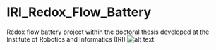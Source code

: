 # IRI_Redox_Flow_Battery
Redox flow battery project within the doctoral thesis developed at the Institute of Robotics and Informatics (IRI)
![alt text](https://github.com/AlecleonUPC/IRI_Redox_Flow_Battery/blob/master/Model/Model_15_12/Anolyte_Tank.JPG)
